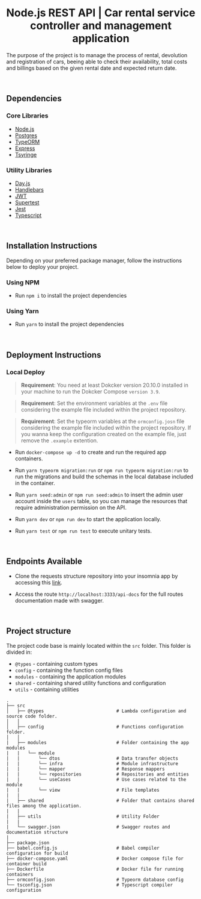 <h1 align="center">Node.js REST API | Car rental service controller and management application</h1>

The purpose of the project is to manage the process of rental, devolution and registration of cars, beeing able to check their availability, total costs and billings based on the given rental date and expected return date.

<br />
<h2>Dependencies</h2>

### Core Libraries

- [Node.js](https://nodejs.org/en/)
- [Postgres](https://www.postgresql.org/)
- [TypeORM](https://typeorm.io/)
- [Express](https://expressjs.com/pt-br/)
- [Tsyringe](https://www.npmjs.com/package/tsyringe?activeTab=readme)

### Utility Libraries

- [Day.js](https://day.js.org)
- [Handlebars](https://handlebarsjs.com/)
- [JWT](https://jwt.io/)
- [Supertest](https://www.npmjs.com/package/supertest)
- [Jest](https://jestjs.io/)
- [Typescript](https://www.typescriptlang.org/)

<br/>
<h2>Installation Instructions</h2>

Depending on your preferred package manager, follow the instructions below to deploy your project.

### Using NPM

- Run `npm i` to install the project dependencies

### Using Yarn

- Run `yarn` to install the project dependencies
  
<br />
<h2>Deployment Instructions</h2>

### Local Deploy

> **Requirement**: You need at least Dokcker version 20.10.0 installed in your machine to run the Dokcker Compose `version 3.9`.

> **Requirement**: Set the environment variables at the `.env` file considering the example file included within the project repository.

> **Requirement**: Set the typeorm variables at the `ormconfig.josn` file considering the example file included within the project repository. If you wanna keep the configuration created on the example file, just remove the `.example` extention.

- Run `docker-compose up -d` to create and run the required app containers.

- Run `yarn typeorm migration:run` or `npm run typeorm migration:run` to run the migrations and build the schemas in the local database included in the container.

- Run `yarn seed:admin` or `npm run seed:admin` to insert the admin user account inside the `users` table, so you can manage the resources that require administration permission on the API.

- Run `yarn dev` or `npm run dev` to start the application locally.

- Run `yarn test` or `npm run test` to execute unitary tests.

<br />
<h2>Endpoints Available</h2>

- Clone the requests structure repository into your insomnia app by accessing this [link](https://github.com/Bernardomennndes/rentx-insomnia).

- Access the route `http://localhost:3333/api-docs` for the full routes documentation made with swagger.

<br />
<h2>Project structure</h2>

The project code base is mainly located within the `src` folder. This folder is divided in:

- `@types` - containing custom types
- `config` - containing the function config files
- `modules` - containing the application modules
- `shared` - containing shared utility functions and configuration
- `utils` - containing utilities

```
.
├── src
│   ├── @types                           # Lambda configuration and source code folder.
│   │
│   ├── config                           # Functions configuration folder.
│   │
|   ├── modules                          # Folder containing the app modules
|   |   └── module
|   |       └── dtos                     # Data transfer objects
|   |       └── infra                    # Module infrastructure
|   |       └── mapper                   # Response mappers
|   |       └── repositories             # Repositories and entities
|   |       └── useCases                 # Use cases related to the module
|   |       └── view                     # File templates
|   |
|   ├── shared                           # Folder that contains shared files among the application.
|   |
|   ├── utils                            # Utility Folder
|   |
|   └── swagger.json                     # Swagger routes and documentation structure
|
├── package.json
├── babel.config.js                      # Babel compiler configuration for build
├── docker-compose.yaml                  # Docker compose file for container build
├── Dockerfile                           # Docker file for running containers
├── ormconfig.json                       # Typeorm database config
└── tsconfig.json                        # Typescript compiler configuration
```
